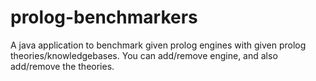 prolog-benchmarkers
===================

A java application to benchmark given prolog engines with given prolog theories/knowledgebases. You can add/remove engine, and also add/remove the theories.
